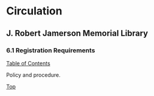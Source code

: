 [0]: /README.md
[6.1]: registration-requirements.md

# Circulation
## J. Robert Jamerson Memorial Library
### 6.1 Registration Requirements
[Table of Contents][0]

Policy and procedure.

[Top][6.1]